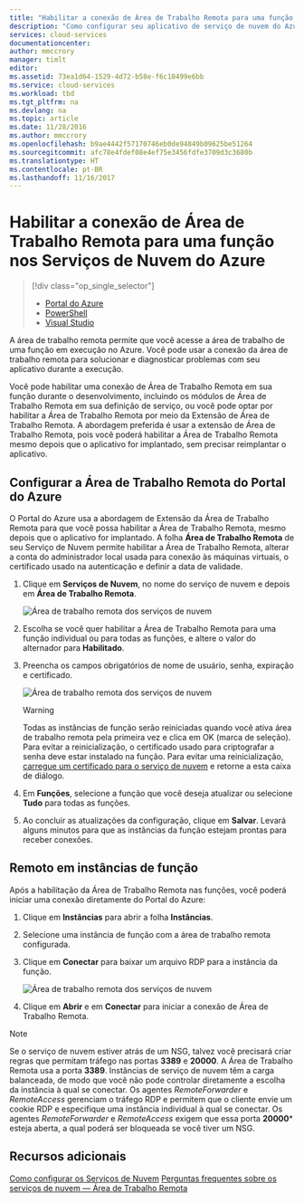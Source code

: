 ```yaml
---
title: "Habilitar a conexão de Área de Trabalho Remota para uma função nos Serviços de Nuvem do Azure | Microsoft Docs"
description: "Como configurar seu aplicativo de serviço de nuvem do Azure para permitir conexões de área de trabalho remota"
services: cloud-services
documentationcenter: 
author: mmccrory
manager: timlt
editor: 
ms.assetid: 73ea1d64-1529-4d72-b58e-f6c10499e6bb
ms.service: cloud-services
ms.workload: tbd
ms.tgt_pltfrm: na
ms.devlang: na
ms.topic: article
ms.date: 11/28/2016
ms.author: mmccrory
ms.openlocfilehash: b9ae4442f57170746eb0de94849b09625be51264
ms.sourcegitcommit: afc78e4fdef08e4ef75e3456fdfe3709d3c3680b
ms.translationtype: HT
ms.contentlocale: pt-BR
ms.lasthandoff: 11/16/2017
---
```

# <a name="enable-remote-desktop-connection-for-a-role-in-azure-cloud-services"></a>Habilitar a conexão de Área de Trabalho Remota para uma função nos Serviços de Nuvem do Azure
> [!div class="op_single_selector"]
> * [Portal do Azure](cloud-services-role-enable-remote-desktop-new-portal.md)
> * [PowerShell](cloud-services-role-enable-remote-desktop-powershell.md)
> * [Visual Studio](../vs-azure-tools-remote-desktop-roles.md)

A área de trabalho remota permite que você acesse a área de trabalho de uma função em execução no Azure. Você pode usar a conexão da área de trabalho remota para solucionar e diagnosticar problemas com seu aplicativo durante a execução.

Você pode habilitar uma conexão de Área de Trabalho Remota em sua função durante o desenvolvimento, incluindo os módulos de Área de Trabalho Remota em sua definição de serviço, ou você pode optar por habilitar a Área de Trabalho Remota por meio da Extensão de Área de Trabalho Remota. A abordagem preferida é usar a extensão de Área de Trabalho Remota, pois você poderá habilitar a Área de Trabalho Remota mesmo depois que o aplicativo for implantado, sem precisar reimplantar o aplicativo.

## <a name="configure-remote-desktop-from-the-azure-portal"></a>Configurar a Área de Trabalho Remota do Portal do Azure
O Portal do Azure usa a abordagem de Extensão da Área de Trabalho Remota para que você possa habilitar a Área de Trabalho Remota, mesmo depois que o aplicativo for implantado. A folha **Área de Trabalho Remota** de seu Serviço de Nuvem permite habilitar a Área de Trabalho Remota, alterar a conta do administrador local usada para conexão às máquinas virtuais, o certificado usado na autenticação e definir a data de validade.

1. Clique em **Serviços de Nuvem**, no nome do serviço de nuvem e depois em **Área de Trabalho Remota**.

    ![Área de trabalho remota dos serviços de nuvem](./media/cloud-services-role-enable-remote-desktop-new-portal/CloudServices_Remote_Desktop.png)

2. Escolha se você quer habilitar a Área de Trabalho Remota para uma função individual ou para todas as funções, e altere o valor do alternador para **Habilitado**.

3. Preencha os campos obrigatórios de nome de usuário, senha, expiração e certificado.

    ![Área de trabalho remota dos serviços de nuvem](./media/cloud-services-role-enable-remote-desktop-new-portal/CloudServices_Remote_Desktop_Details.png)

   > [!WARNING]
   > Todas as instâncias de função serão reiniciadas quando você ativa área de trabalho remota pela primeira vez e clica em OK (marca de seleção). Para evitar a reinicialização, o certificado usado para criptografar a senha deve estar instalado na função. Para evitar uma reinicialização, [carregue um certificado para o serviço de nuvem](cloud-services-configure-ssl-certificate-portal.md#step-3-upload-a-certificate) e retorne a esta caixa de diálogo.
   >
   >
3. Em **Funções**, selecione a função que você deseja atualizar ou selecione **Tudo** para todas as funções.

4. Ao concluir as atualizações da configuração, clique em **Salvar**. Levará alguns minutos para que as instâncias da função estejam prontas para receber conexões.

## <a name="remote-into-role-instances"></a>Remoto em instâncias de função
Após a habilitação da Área de Trabalho Remota nas funções, você poderá iniciar uma conexão diretamente do Portal do Azure:

1. Clique em **Instâncias** para abrir a folha **Instâncias**.
2. Selecione uma instância de função com a área de trabalho remota configurada.
3. Clique em **Conectar** para baixar um arquivo RDP para a instância da função.

    ![Área de trabalho remota dos serviços de nuvem](./media/cloud-services-role-enable-remote-desktop-new-portal/CloudServices_Remote_Desktop_Connect.png)

4. Clique em **Abrir** e em **Conectar** para iniciar a conexão de Área de Trabalho Remota.

>[!NOTE]
> Se o serviço de nuvem estiver atrás de um NSG, talvez você precisará criar regras que permitam tráfego nas portas **3389** e **20000**.  A Área de Trabalho Remota usa a porta **3389**.  Instâncias de serviço de nuvem têm a carga balanceada, de modo que você não pode controlar diretamente a escolha da instância à qual se conectar.  Os agentes *RemoteForwarder* e *RemoteAccess* gerenciam o tráfego RDP e permitem que o cliente envie um cookie RDP e especifique uma instância individual à qual se conectar.  Os agentes *RemoteForwarder* e *RemoteAccess* exigem que essa porta **20000*** esteja aberta, a qual poderá ser bloqueada se você tiver um NSG.

## <a name="additional-resources"></a>Recursos adicionais

[Como configurar os Serviços de Nuvem](cloud-services-how-to-configure-portal.md)
[Perguntas frequentes sobre os serviços de nuvem — Área de Trabalho Remota](cloud-services-faq.md)
